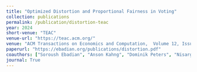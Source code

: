 ```yaml
---
title: "Optimized Distortion and Proportional Fairness in Voting"
collection: publications
permalink: /publication/distortion-teac
year: 2024
short-venue: "TEAC"
venue-url: "https://teac.acm.org/"
venue: "ACM Transactions on Economics and Computation,  Volume 12, Issue 1, Article 3, pp. 1-39, 2024."
paperurl: "https://ebadian.org/publications/distortion.pdf"
coauthors: ["Soroush Ebadian", "Anson Kahng", "Dominik Peters", "Nisarg Shah"]
journal: True
---
```

